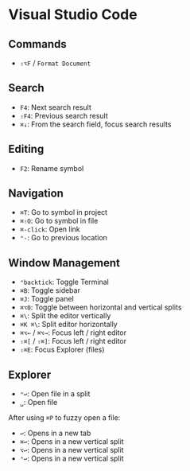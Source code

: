 # Visual Studio Code

## Commands

- `⇧⌥F` / `Format Document`

## Search

- `F4`: Next search result
- `⇧F4`: Previous search result
- `⌘↓`: From the search field, focus search results

## Editing

- `F2`: Rename symbol

## Navigation

- `⌘T`: Go to symbol in project
- `⌘⇧O`: Go to symbol in file
- `⌘-click`: Open link
- `⌃-`: Go to previous location

## Window Management

- `⌃backtick`: Toggle Terminal
- `⌘B`: Toggle sidebar
- `⌘J`: Toggle panel
- `⌘⌥0`: Toggle between horizontal and vertical splits
- `⌘\`: Split the editor vertically
- `⌘K ⌘\`: Split editor horizontally
- `⌘⌥←` / `⌘⌥→`: Focus left / right editor
- `⇧⌘[` / `⇧⌘]`: Focus left / right editor
- `⇧⌘E`: Focus Explorer (files)

## Explorer

- `⌃↩`: Open file in a split
- `␣`: Open file

After using `⌘P` to fuzzy open a file:

- `↩`: Opens in a new tab
- `⌘↩`: Opens in a new vertical split
- `⌥↩`: Opens in a new vertical split
- `⌃↩`: Opens in a new vertical split
